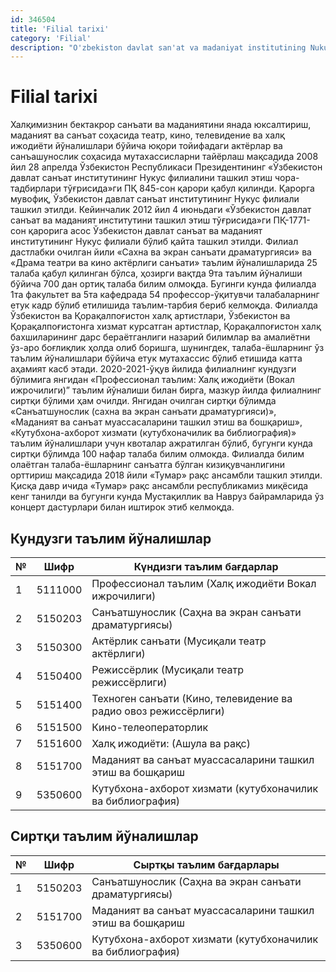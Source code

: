 ```yaml
---
id: 346504
title: 'Filial tarixi'
category: 'Filial'
description: "O'zbekiston davlat san'at va madaniyat institutining Nukus filiali tarixi"
---
```


# Filial tarixi

Халқимизнин бектакрор санъати ва маданиятини янада юксалтириш, маданият ва санъат соҳасида театр, кино, телевидение ва халқ ижодиёти йўналишлари бўйича юқори тойифадаги актёрлар ва санъашунослик соҳасида мутахассисларни тайёрлаш мақсадида 2008 йил 28 апрелда Ўзбекистон Республикаси Президентининг «Ўзбекистон давлат санъат институтининг Нукус филиалини ташкил этиш чора-тадбирлари тўғрисида»ги ПҚ 845-сон қарори қабул қилинди. Қарорга мувофиқ, Ўзбекистон давлат санъат институтининг Нукус филиали ташкил этилди. Кейинчалик 2012 йил 4 июньдаги «Ўзбекистон давлат санъат ва маданият институтини ташкил этиш тўғрисида»ги ПҚ-1771-сон қарорига асос Ўзбекистон давлат санъат ва маданият институтининг Нукус филиали бўлиб қайта ташкил этилди.
Филиал дастлабки очилган йили «Сахна ва экран санъати драматургияси» ва «Драма театри ва кино актёрлиги санъати» таълим йўналишларида 25 талаба қабул қилинган бўлса, ҳозирги вақтда 9та таълим йўналиши бўйича 700 дан ортиқ талаба билим олмоқда. Бугинги кунда филиалда 1та факультет ва 5та кафедрада 54 профессор-ўқитувчи талабаларнинг етук кадр бўлиб етилишида таълим-тарбия бериб келмоқда. 
Филиалда Ўзбекистон ва Қорақалпоғистон халқ артистлари, Ўзбекистон ва Қорақалпоғистонга хизмат курсатган артистлар, Қорақалпоғистон халқ бахшиларининг дарс бераётганлиги назарий билимлар ва амалиётни ўз-аро боғлиқлик ҳолда олиб боришга, шунингдек, талаба-ёшларнинг ўз таълим йўналишлари бўйича етук мутахассис бўлиб етишида катта аҳамият касб этади. 
2020-2021-ўқув йилида филиалнинг кундузги бўлимига янгидан «Профессионал таълим: Халқ ижодиёти (Вокал ижрочилиги)” таълим йўналиши билан бирга, мазкур йилда филиалнинг сиртқи бўлими ҳам очилди. Янгидан очилган сиртқи бўлимда «Санъатшунослик (сахна ва экран санъати драматургияси)», «Маданият ва санъат муассасаларини ташкил этиш ва бошқариш», «Кутубхона-ахборот хизмати (кутубхоначилик ва библиография)» таълим йўналишлари учун квоталар ажратилган бўлиб, бугунги кунда сиртқи бўлимда 100 нафар талаба билим олмокда. 
Филиалда билим олаётган талаба-ёшларнинг санъатга бўлган кизиқувчанлигини орттириш мақсадида 2018 йили «Тумар» рақс ансамбли ташкил этилди. Қисқа давр ичида «Тумар» рақс ансамбли республикамиз миқёсида кенг танилди ва бугунги кунда Мустақиллик ва Навруз байрамларида ўз концерт дастурлари билан иштирок этиб келмоқда.

## Кундузги таълим йўналишлар

| №   | Шифр    | Күндизги таълим бағдарлар                                       |
| --- | ------- | --------------------------------------------------------------- |
| 1   | 5111000 | Профессионал таълим (Халқ ижодиёти Вокал ижрочилиги)            |
| 2   | 5150203 | Санъатшунослик (Саҳна ва экран санъати драматургиясы)           |
| 3   | 5150300 | Актёрлик санъати (Мусиқали театр актёрлиги)                     |
| 4   | 5150400 | Режиссёрлик (Мусиқали театр режиссёрлиги)                       |
| 5   | 5151400 | Техноген санъати (Кино, телевидение ва радио овоз режиссёрлиги) |
| 6   | 5151500 | Кино-телеоператорлик                                            |
| 7   | 5151600 | Халқ ижодиёти: (Ашула ва рақс)                                  |
| 8   | 5151700 | Маданият ва санъат муассасаларини ташкил этиш ва бошқариш       |
| 9   | 5350600 | Кутубхона-ахборот хизмати (кутубхоначилик ва библиография)      |

## Сиртқи таълим йўналишлар

| №   | Шифр    | Сыртқы таълим бағдарлары                                   |
| --- | ------- | ---------------------------------------------------------- |
| 1   | 5150203 | Санъатшунослик (Саҳна ва экран санъати драматургиясы)      |
| 2   | 5151700 | Маданият ва санъат муассасаларини ташкил этиш ва бошқариш  |
| 3   | 5350600 | Кутубхона-ахборот хизмати (кутубхоначилик ва библиография) |
